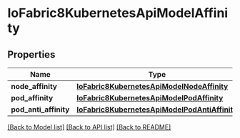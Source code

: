 # IoFabric8KubernetesApiModelAffinity

## Properties
Name | Type | Description | Notes
------------ | ------------- | ------------- | -------------
**node_affinity** | [**IoFabric8KubernetesApiModelNodeAffinity**](IoFabric8KubernetesApiModelNodeAffinity.md) |  | [optional] 
**pod_affinity** | [**IoFabric8KubernetesApiModelPodAffinity**](IoFabric8KubernetesApiModelPodAffinity.md) |  | [optional] 
**pod_anti_affinity** | [**IoFabric8KubernetesApiModelPodAntiAffinity**](IoFabric8KubernetesApiModelPodAntiAffinity.md) |  | [optional] 

[[Back to Model list]](../README.md#documentation-for-models) [[Back to API list]](../README.md#documentation-for-api-endpoints) [[Back to README]](../README.md)

